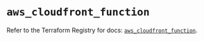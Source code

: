 # `aws_cloudfront_function`

Refer to the Terraform Registry for docs: [`aws_cloudfront_function`](https://registry.terraform.io/providers/hashicorp/aws/5.84.0/docs/resources/cloudfront_function).

